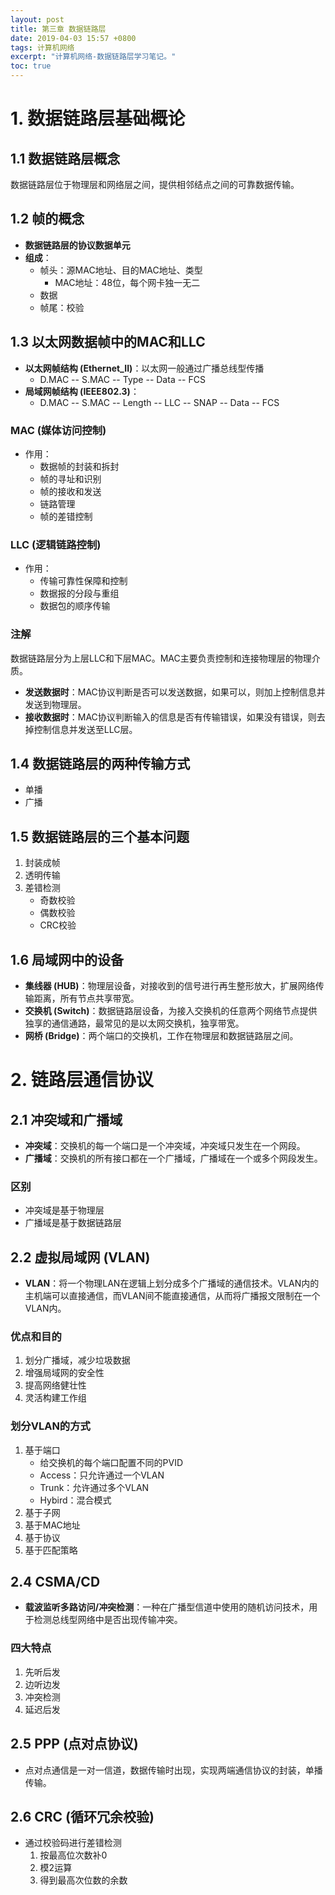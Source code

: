 ```yaml
---
layout: post
title: 第三章 数据链路层
date: 2019-04-03 15:57 +0800
tags: 计算机网络
excerpt: "计算机网络-数据链路层学习笔记。"
toc: true
---
```

# 1. 数据链路层基础概论

## 1.1 数据链路层概念

数据链路层位于物理层和网络层之间，提供相邻结点之间的可靠数据传输。

## 1.2 帧的概念

- **数据链路层的协议数据单元**
- **组成**：
  - 帧头：源MAC地址、目的MAC地址、类型
    - MAC地址：48位，每个网卡独一无二
  - 数据
  - 帧尾：校验

## 1.3 以太网数据帧中的MAC和LLC

- **以太网帧结构 (Ethernet_II)**：以太网一般通过广播总线型传播
  - D.MAC -- S.MAC -- Type -- Data -- FCS
- **局域网帧结构 (IEEE802.3)**：
  - D.MAC -- S.MAC -- Length -- LLC -- SNAP -- Data -- FCS

### MAC (媒体访问控制)

- 作用：
  - 数据帧的封装和拆封
  - 帧的寻址和识别
  - 帧的接收和发送
  - 链路管理
  - 帧的差错控制

### LLC (逻辑链路控制)

- 作用：
  - 传输可靠性保障和控制
  - 数据报的分段与重组
  - 数据包的顺序传输

### 注解

数据链路层分为上层LLC和下层MAC。MAC主要负责控制和连接物理层的物理介质。

- **发送数据时**：MAC协议判断是否可以发送数据，如果可以，则加上控制信息并发送到物理层。
- **接收数据时**：MAC协议判断输入的信息是否有传输错误，如果没有错误，则去掉控制信息并发送至LLC层。

## 1.4 数据链路层的两种传输方式

- 单播
- 广播

## 1.5 数据链路层的三个基本问题

1. 封装成帧
2. 透明传输
3. 差错检测
   - 奇数校验
   - 偶数校验
   - CRC校验

## 1.6 局域网中的设备

- **集线器 (HUB)**：物理层设备，对接收到的信号进行再生整形放大，扩展网络传输距离，所有节点共享带宽。
- **交换机 (Switch)**：数据链路层设备，为接入交换机的任意两个网络节点提供独享的通信通路，最常见的是以太网交换机，独享带宽。
- **网桥 (Bridge)**：两个端口的交换机，工作在物理层和数据链路层之间。

# 2. 链路层通信协议

## 2.1 冲突域和广播域

- **冲突域**：交换机的每一个端口是一个冲突域，冲突域只发生在一个网段。
- **广播域**：交换机的所有接口都在一个广播域，广播域在一个或多个网段发生。

### 区别

- 冲突域是基于物理层
- 广播域是基于数据链路层

## 2.2 虚拟局域网 (VLAN)

- **VLAN**：将一个物理LAN在逻辑上划分成多个广播域的通信技术。VLAN内的主机端可以直接通信，而VLAN间不能直接通信，从而将广播报文限制在一个VLAN内。

### 优点和目的

1. 划分广播域，减少垃圾数据
2. 增强局域网的安全性
3. 提高网络健壮性
4. 灵活构建工作组

### 划分VLAN的方式

1. 基于端口
   - 给交换机的每个端口配置不同的PVID
   - Access：只允许通过一个VLAN
   - Trunk：允许通过多个VLAN
   - Hybird：混合模式
2. 基于子网
3. 基于MAC地址
4. 基于协议
5. 基于匹配策略

## 2.4 CSMA/CD

- **载波监听多路访问/冲突检测**：一种在广播型信道中使用的随机访问技术，用于检测总线型网络中是否出现传输冲突。

### 四大特点

1. 先听后发
2. 边听边发
3. 冲突检测
4. 延迟后发

## 2.5 PPP (点对点协议)

- 点对点通信是一对一信道，数据传输时出现，实现两端通信协议的封装，单播传输。

## 2.6 CRC (循环冗余校验)

- 通过校验码进行差错检测
  1. 按最高位次数补0
  2. 模2运算
  3. 得到最高次位数的余数

